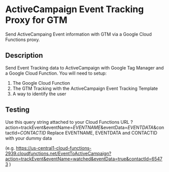 # ActiveCampaign Event Tracking Proxy for GTM
Send ActiveCampaing Event information with GTM via a Google Cloud Functions proxy.

## Description
Send Event Tracking data to ActiveCampaign with Google Tag Manager and a Google Cloud Function. You will need to setup:

1. The Google Cloud Function
2. The GTM Tracking with the ActiveCampaign Event Tracking Template
3. A way to identify the user

## Testing

Use this query string attached to your Cloud Functions URL ?action=trackEvent&eventName=*EVENTNAME*&eventData=*EVENTDATA*&contactId=*CONTACTID*
Replace EVENTNAME, EVENTDATA and CONTACTID with your dummy data

(e.g. https://us-central1-cloud-functions-2939.cloudfunctions.net/EventToActiveCampaign?action=trackEvent&eventName=watched&eventData=true&contactId=65473 )
